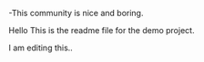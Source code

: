 -This community is nice and boring.


Hello 
This is the readme file for the demo project.

I am editing this..
